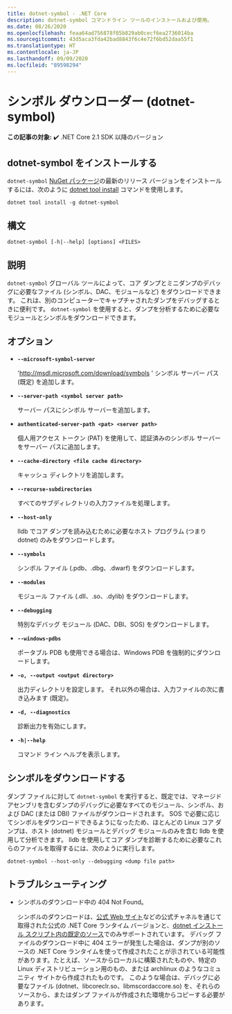 ```yaml
---
title: dotnet-symbol - .NET Core
description: dotnet-symbol コマンドライン ツールのインストールおよび使用。
ms.date: 08/26/2020
ms.openlocfilehash: feaa64ad756878f85b829ab0cecf6ea2736014ba
ms.sourcegitcommit: 43d5aca3fda42bad8843f6c4e72f6bd52daa55f1
ms.translationtype: HT
ms.contentlocale: ja-JP
ms.lasthandoff: 09/09/2020
ms.locfileid: "89598294"
---
```

# <a name="symbol-downloader-dotnet-symbol"></a>シンボル ダウンローダー (dotnet-symbol)

**この記事の対象:** ✔️ .NET Core 2.1 SDK 以降のバージョン

## <a name="install-dotnet-symbol"></a>dotnet-symbol をインストールする

`dotnet-symbol` [NuGet パッケージ](https://www.nuget.org/packages/dotnet-symbol)の最新のリリース バージョンをインストールするには、次のように [dotnet tool install](../tools/dotnet-tool-install.md) コマンドを使用します。

```dotnetcli
dotnet tool install -g dotnet-symbol
```

## <a name="synopsis"></a>構文

```console
dotnet-symbol [-h|--help] [options] <FILES>
```

## <a name="description"></a>説明

`dotnet-symbol` グローバル ツールによって、コア ダンプとミニダンプのデバッグに必要なファイル (シンボル、DAC、モジュールなど) をダウンロードできます。 これは、別のコンピューターでキャプチャされたダンプをデバッグするときに便利です。 `dotnet-symbol` を使用すると、ダンプを分析するために必要なモジュールとシンボルをダウンロードできます。

## <a name="options"></a>オプション

- **`--microsoft-symbol-server`**

  'http://msdl.microsoft.com/download/symbols ' シンボル サーバー パス (既定) を追加します。

- **`--server-path <symbol server path>`**

  サーバー パスにシンボル サーバーを追加します。

- **`authenticated-server-path <pat> <server path>`**

  個人用アクセス トークン (PAT) を使用して、認証済みのシンボル サーバーをサーバー パスに追加します。

- **`--cache-directory <file cache directory>`**

  キャッシュ ディレクトリを追加します。

- **`--recurse-subdirectories`**

  すべてのサブディレクトリの入力ファイルを処理します。

- **`--host-only`**

  lldb でコア ダンプを読み込むために必要なホスト プログラム (つまり dotnet) のみをダウンロードします。

- **`--symbols`**

  シンボル ファイル (.pdb、.dbg、.dwarf) をダウンロードします。

- **`--modules`**

  モジュール ファイル (.dll、.so、.dylib) をダウンロードします。

- **`--debugging`**

  特別なデバッグ モジュール (DAC、DBI、SOS) をダウンロードします。

- **`--windows-pdbs`**

  ポータブル PDB も使用できる場合は、Windows PDB を強制的にダウンロードします。

- **`-o, --output <output directory>`**

  出力ディレクトリを設定します。 それ以外の場合は、入力ファイルの次に書き込みます (既定)。

- **`-d, --diagnostics`**

  診断出力を有効にします。

- **`-h|--help`**

  コマンド ライン ヘルプを表示します。

## <a name="download-symbols"></a>シンボルをダウンロードする

ダンプ ファイルに対して `dotnet-symbol` を実行すると、既定では、マネージド アセンブリを含むダンプのデバッグに必要なすべてのモジュール、シンボル、および DAC (または DBI) ファイルがダウンロードされます。 SOS で必要に応じてシンボルをダウンロードできるようになったため、ほとんどの Linux コア ダンプは、ホスト (dotnet) モジュールとデバッグ モジュールのみを含む lldb を使用して分析できます。 lldb を使用してコア ダンプを診断するために必要なこれらのファイルを取得するには、次のように実行します。

```console
dotnet-symbol --host-only --debugging <dump file path>
```

## <a name="troubleshoot"></a>トラブルシューティング

- シンボルのダウンロード中の 404 Not Found。

   シンボルのダウンロードは、[公式 Web サイト](https://dotnet.microsoft.com/download/dotnet-core)などの公式チャネルを通じて取得された公式の .NET Core ランタイム バージョンと、[dotnet インストール スクリプト内の既定のソース](https://docs.microsoft.com/dotnet/core/tools/dotnet-install-scripts)でのみサポートされています。 デバッグ ファイルのダウンロード中に 404 エラーが発生した場合は、ダンプが別のソースの .NET Core ランタイムを使って作成されたことが示されている可能性があります。たとえば、ソースからローカルに構築されたものや、特定の Linux ディストリビューション用のもの、または archlinux のようなコミュニティ サイトから作成されたものです。 このような場合は、デバッグに必要なファイル (dotnet、libcoreclr.so、libmscordaccore.so) を、それらのソースから、またはダンプ ファイルが作成された環境からコピーする必要があります。
